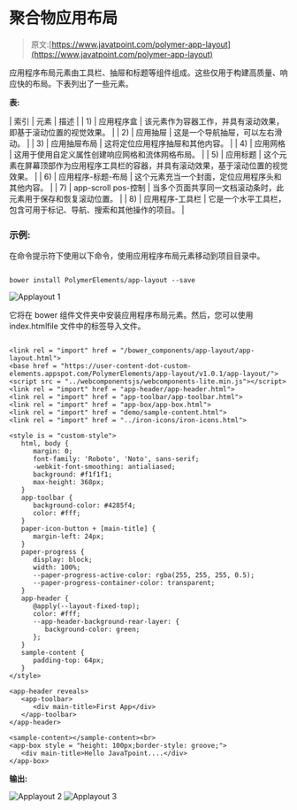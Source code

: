 # 聚合物应用布局

> 原文:[https://www.javatpoint.com/polymer-app-layout](https://www.javatpoint.com/polymer-app-layout)

应用程序布局元素由工具栏、抽屉和标题等组件组成。这些仅用于构建高质量、响应快的布局。下表列出了一些元素。

**表:**

| 索引 | 元素 | 描述 |
| 1) | 应用程序盒 | 该元素作为容器工作，并具有滚动效果，即基于滚动位置的视觉效果。 |
| 2) | 应用抽屉 | 这是一个导航抽屉，可以左右滑动。 |
| 3) | 应用抽屉布局 | 这将定位应用程序抽屉和其他内容。 |
| 4) | 应用网格 | 这用于使用自定义属性创建响应网格和流体网格布局。 |
| 5) | 应用标题 | 这个元素在屏幕顶部作为应用程序工具栏的容器，并具有滚动效果，基于滚动位置的视觉效果。 |
| 6) | 应用程序-标题-布局 | 这个元素充当一个封面，定位应用程序头和其他内容。 |
| 7) | app-scroll pos-控制 | 当多个页面共享同一文档滚动条时，此元素用于保存和恢复滚动位置。 |
| 8) | 应用程序-工具栏 | 它是一个水平工具栏，包含可用于标记、导航、搜索和其他操作的项目。 |

### 示例:

在命令提示符下使用以下命令，使用应用程序布局元素移动到项目目录中。

```

bower install PolymerElements/app-layout --save

```

![Applayout 1](../Images/bf57753e5712a278029ed62bf94140eb.png)

它将在 bower 组件文件夹中安装应用程序布局元素。然后，您可以使用 index.htmlfile 文件中的<link>标签导入文件。

```

<link rel = "import" href = "/bower_components/app-layout/app-layout.html">
<base href = "https://user-content-dot-custom-elements.appspot.com/PolymerElements/app-layout/v1.0.1/app-layout/">
<script src = "../webcomponentsjs/webcomponents-lite.min.js"></script>
<link rel = "import" href = "app-header/app-header.html">
<link rel = "import" href = "app-toolbar/app-toolbar.html">
<link rel = "import" href = "app-box/app-box.html">
<link rel = "import" href = "demo/sample-content.html">
<link rel = "import" href = "../iron-icons/iron-icons.html">

<style is = "custom-style">
   html, body {
      margin: 0;
      font-family: 'Roboto', 'Noto', sans-serif;
      -webkit-font-smoothing: antialiased;
      background: #f1f1f1;
      max-height: 368px;
   }
   app-toolbar {
      background-color: #4285f4;
      color: #fff;
   } 
   paper-icon-button + [main-title] {
      margin-left: 24px;
   }
   paper-progress {
      display: block;
      width: 100%;
      --paper-progress-active-color: rgba(255, 255, 255, 0.5);
      --paper-progress-container-color: transparent;
   }
   app-header {
      @apply(--layout-fixed-top);
      color: #fff;
      --app-header-background-rear-layer: {
         background-color: green;
      };
   }
   sample-content {
      padding-top: 64px;
   }
</style>

<app-header reveals>
   <app-toolbar>    
      <div main-title>First App</div>    
   </app-toolbar>
</app-header>

<sample-content></sample-content><br>
<app-box style = "height: 100px;border-style: groove;">
   <div main-title>Hello JavaTpoint....</div>
</app-box>

```

**输出:**

![Applayout 2](../Images/d0ea7a973b5ac7418378adb290b6f321.png) ![Applayout 3](../Images/65ae419987f405ac67e0349fc8f09da6.png)